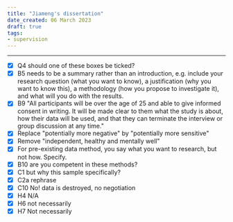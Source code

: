 ```yaml
---
title: "Jiameng's dissertation"
date_created: 06 March 2023
draft: true
tags:
- supervision
---
```

---

- [x] Q4 should one of these boxes be ticked?
- [x] B5 needs to be a summary rather than an introduction, e.g. include your research question (what you want to know), a justification (why you want to know this), a methodology (how you propose to investigate it), and what will you do with the results.
- [x] B9 "All participants will be over the age of 25 and able to give informed consent in writing. It will be made clear to them what the study is about, how their data will be used, and that they can terminate the interview or group discussion at any time."
- [x] Replace "potentially more negative" by "potentially more sensitive"
- [x] Remove "independent, healthy and mentally well"
- [x] For pre-existing data method, you say what you want to research, but not how. Specify.
- [x] B10 are you competent in these methods?
- [x] C1 but why this sample specifically?
- [x] C2a rephrase 
- [x] C10 No! data is destroyed, no negotiation
- [x] H4 N/A
- [x] H6 not necessarily
- [x]  H7 Not necessarily
